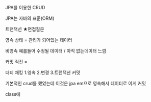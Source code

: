 
JPA를 이용한 CRUD

JPA는 자바의 표준(ORM)

트랜잭션 ★면접질문

영속 상태 = 관리가 되어있는 데이터

비영속
예를들어 수정될 데이터 / 아직 없는데이터 느낌



커밋 직전 =


더티 채킹
1.영속
2.변경
3.트랜잭션 커밋

기본적인 crud를 했었는데 이것은 jpa
em으로 영속해서 데이터로
이게 커밋

class에 